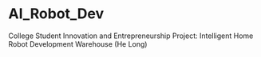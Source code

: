 # AI_Robot_Dev
College Student Innovation and Entrepreneurship Project: Intelligent Home Robot Development Warehouse (He Long)
